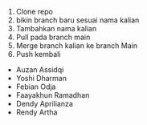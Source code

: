 1. Clone repo
2. bikin branch baru sesuai nama kalian
3. Tambahkan nama kalian
4. Pull pada branch main
5. Merge branch kalian ke branch Main
6. Push kembali

- Auzan Assidqi
- Yoshi Dharman
- Febian Odja
- Faayakhun Ramadhan
- Dendy Aprilianza
- Rendy Artha
